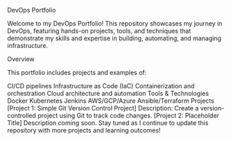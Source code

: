 DevOps Portfolio

Welcome to my DevOps Portfolio! This repository showcases my journey in DevOps, featuring hands-on projects, tools, and techniques that demonstrate my skills and expertise in building, automating, and managing infrastructure.

Overview

This portfolio includes projects and examples of:

CI/CD pipelines
Infrastructure as Code (IaC)
Containerization and orchestration
Cloud architecture and automation
Tools & Technologies
Docker
Kubernetes
Jenkins
AWS/GCP/Azure
Ansible/Terraform
Projects
[Project 1: Simple Git Version Control Project]
Description: Create a version-controlled project using Git to track code changes.
[Project 2: Placeholder Title]
Description coming soon.
Stay tuned as I continue to update this repository with more projects and learning outcomes!
